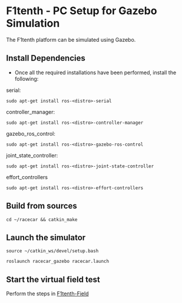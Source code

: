 # F1tenth - PC Setup for Gazebo Simulation

The F1tenth platform can be simulated using Gazebo. 

## Install Dependencies

* Once all the required installations have been performed, install the following:

serial:

``` 
sudo apt-get install ros-<distro>-serial
```
controller_manager:

``` 
sudo apt-get install ros-<distro>-controller-manager
```
gazebo_ros_control:

``` 
sudo apt-get install ros-<distro>-gazebo-ros-control
```
joint_state_controller:

``` 
sudo apt-get install ros-<distro>-joint-state-controller 
```
effort_controllers

``` 
sudo apt-get install ros-<distro>-effort-controllers
```

## Build from sources 
``` 
cd ~/racecar && catkin_make
```

## Launch the simulator 
``` 
source ~/catkin_ws/devel/setup.bash 
```
``` 
roslaunch racecar_gazebo racecar.launch
```
	 
## Start the virtual field test

Perform the steps in [F1tenth-Field](https://github.com/BU-DEPEND-Lab/Racecar/tree/master/F1tenth-Field)
